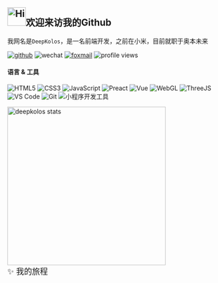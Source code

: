 <h2><img src="https://emojis.slackmojis.com/emojis/images/1588866973/8934/hellokittydance.gif?1588866973" alt="Hi" width="42" />欢迎来访我的Github</h2>

我网名是`DeepKolos`，是一名前端开发，之前在小米，目前就职于奥本未来

[![github](https://img.shields.io/badge/-deepkolos-%23323031?style=flat&logo=github)](https://github.com/deepkolos)
![wechat](https://img.shields.io/badge/-deepkolos-%23323031?style=flat&logo=wechat)
<a href="mailto:deepkolos@foxmial.com"><img src="https://img.shields.io/badge/-deepkolos@foxmial.com-%23323031?style=flat&logo=gmail" alt="foxmail" /></a>
![profile views](https://komarev.com/ghpvc/?username=deepkolos&style=flat)

#### 语言 & 工具

![HTML5](https://img.shields.io/badge/-HTML5-E34C26?style=flat&logo=html5&logoColor=ffffff)
![CSS3](https://img.shields.io/badge/-CSS3-197CBE?style=flat&logo=css3)
![JavaScript](https://img.shields.io/badge/-JavaScript-F7DF1C?style=flat&logo=javascript&logoColor=000000&labelColor=ECD83E&color=ECD83E)
![Preact](https://img.shields.io/badge/-Preact-20232A?logoColor=61DAFB&style=flat&logo=react)
![Vue](https://img.shields.io/badge/-Vue-07C160?logoColor=FFFFFF&style=flat&logo=Vue.js)
![WebGL](https://img.shields.io/badge/-WebGL-990000?style=flat&logo=WebGL&logoColor=ffffff)
![ThreeJS](https://img.shields.io/badge/-ThreeJS-20232A?style=flat&logo=Three.js&logoColor=ffffff)\
![VS Code](https://img.shields.io/badge/-VSCode-0066B8?style=flat&logo=visual-studio-code)
![Git](https://img.shields.io/badge/-Git-ED5A47?style=flat&logo=git&logoColor=ffffff)
![小程序开发工具](https://img.shields.io/badge/-小程序开发工具-07C160?style=flat&logo=WeChat&logoColor=ffffff)
<!-- ![WebAssembly](https://img.shields.io/badge/-WebAssembly-654FF0?style=flat&logo=webassembly&logoColor=ffffff) -->

<!-- 由于开发小程序，目前主要使用![Windows](https://img.shields.io/badge/-Windows-0078D6?style=flat&logo=Windows&logoColor=ffffff)，但是希望回到![Manjaro](https://img.shields.io/badge/-Manjaro-35BF5C?style=flat&logo=Manjaro&logoColor=ffffff)，用回`I3wm` -->

<img alt="deepkolos stats" width="360" src="https://github-readme-stats-deepkolos.vercel.app/api?username=deepkolos&show_icons=true&include_all_commits=true"/>

<details>

<summary style="font-size: 18px;display: flex;align-items: center;">✨ 我的旅程</summary>

<!-- <img alt="deepkolos stats" width="360" src="https://github-readme-stats-deepkolos.vercel.app/api?username=deepkolos&show_icons=true&include_all_commits=true"><br> -->
<!-- <img alt="deepkolos's wakatime stats" width="360" src="https://github-readme-stats-deepkolos.vercel.app/api/wakatime?username=deepkolos"> -->

<!-- journey -->

<br/>

![](https://github-contributions-api.deno.dev/deepkolos.svg)

</details>
